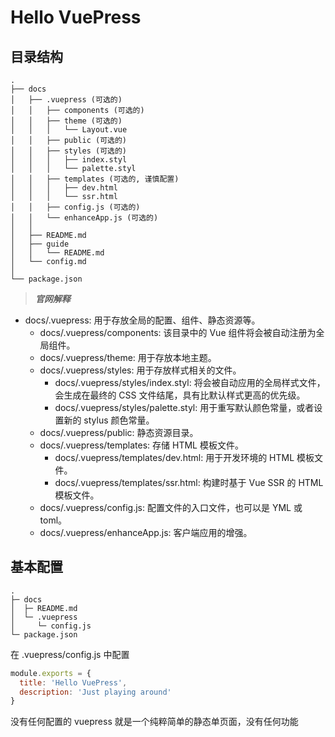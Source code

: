 # Hello VuePress

## 目录结构

```text
.
├── docs
│   ├── .vuepress (可选的)
│   │   ├── components (可选的)
│   │   ├── theme (可选的)
│   │   │   └── Layout.vue
│   │   ├── public (可选的)
│   │   ├── styles (可选的)
│   │   │   ├── index.styl
│   │   │   └── palette.styl
│   │   ├── templates (可选的, 谨慎配置)
│   │   │   ├── dev.html
│   │   │   └── ssr.html
│   │   ├── config.js (可选的)
│   │   └── enhanceApp.js (可选的)
│   │ 
│   ├── README.md
│   ├── guide
│   │   └── README.md
│   └── config.md
│ 
└── package.json
```

> ***官网解释***

* docs/.vuepress: 用于存放全局的配置、组件、静态资源等。
  * docs/.vuepress/components: 该目录中的 Vue 组件将会被自动注册为全局组件。
  * docs/.vuepress/theme: 用于存放本地主题。
  * docs/.vuepress/styles: 用于存放样式相关的文件。
    * docs/.vuepress/styles/index.styl: 将会被自动应用的全局样式文件，会生成在最终的 CSS 文件结尾，具有比默认样式更高的优先级。
    * docs/.vuepress/styles/palette.styl: 用于重写默认颜色常量，或者设置新的 stylus 颜色常量。
  * docs/.vuepress/public: 静态资源目录。
  * docs/.vuepress/templates: 存储 HTML 模板文件。
    * docs/.vuepress/templates/dev.html: 用于开发环境的 HTML 模板文件。
    * docs/.vuepress/templates/ssr.html: 构建时基于 Vue SSR 的 HTML 模板文件。
  * docs/.vuepress/config.js: 配置文件的入口文件，也可以是 YML 或 toml。
  * docs/.vuepress/enhanceApp.js: 客户端应用的增强。

## 基本配置

```text
.
├─ docs
│  ├─ README.md
│  └─ .vuepress
│     └─ config.js
└─ package.json
```

在 .vuepress/config.js 中配置

```js
module.exports = {
  title: 'Hello VuePress',
  description: 'Just playing around'
}
```

没有任何配置的 vuepress 就是一个纯粹简单的静态单页面，没有任何功能

